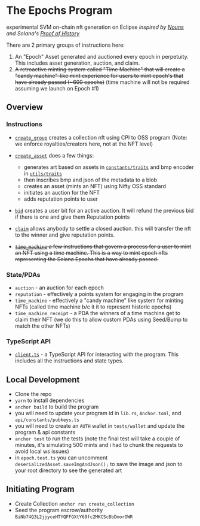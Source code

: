 # The Epochs Program
experimental SVM on-chain nft generation on Eclipse
_inspired by [Nouns](https://nouns.wtf/) and Solana's [Proof of History](https://solana.com/news/proof-of-history)_

There are 2 primary groups of instructions here: 
1. An "Epoch" Asset generated and auctioned every epoch in perpetuity. This includes asset generation, auction, and claim.
2. ~~A retroactive minting system called "Time Machine" that will create a "candy machine"-like mint experience for users to mint epoch's that have already passed (~600 epochs)~~ (time machine will not be required assuming we launch on Epoch #1)

## Overview
### Instructions 
- [`create_group`](/programs/epochs/src/instructions/create_group.rs) creates a collection nft using CPI to OSS program (Note: we enforce royalties/creators here, not at the NFT level)
- [`create_asset`](/programs/epochs/src/instructions/create_asset.rs) does a few things:
     - generates art based on assets in [`constants/traits`](/programs/epochs/src/constants/traits/) and bmp encoder in [`utils/traits`](/programs/epochs/src/utils/traits.rs) 
     - then inscribes bmp and json of the metadata to a blob
     - creates an asset (mints an NFT) using Nifty OSS standard
     - initiates an auction for the NFT
     - adds reputation points to user

- [`bid`](/programs/epochs/src/instructions/auction_bid.rs) creates a user bit for an active auction. It will refund the previous bid if there is one and give them Reputation points
- [`claim`](/programs/epochs/src/instructions/auction_claim.rs) allows anybody to settle a closed auction. this will transfer the nft to the winner and give reputation points. 
- ~~[`time_machine`](/programs/epochs/src/instructions/time_machine/) a few instructions that govern a process for a user to mint an NFT using a time machine. This is a way to mint epoch nfts representing the Solana Epochs that have already passed.~~


### State/PDAs
- `auction` - an auction for each epoch
- `reputation` - effectively a points system for engaging in the program 
- `time_machine` - effectively a "candy machine" like system for minting NFTs (called time machine b/c it it to represent historic epochs)
- `time_machine_receipt` - a PDA the winners of a time machine get to claim their NFT (we do this to allow custom PDAs using Seed/Bump to match the other NFTs)

### TypeScript API
- [`client.ts`](api/client.ts) - a TypeScript API for interacting with the program. This includes all the instructions and state types.

## Local Development

- Clone the repo
- `yarn` to install dependencies
- `anchor build` to build the program
- you will need to update your program id in `lib.rs`, `Anchor.toml`, and `api/constants/pubkeys.ts`
- you will need to create an `AUTH` wallet in `tests/wallet` and update the program & api constants
- `anchor test` to run the tests (note the final test will take a couple of minutes, it's simulating 500 mints and i had to chunk the requests to avoid local ws issues)
- in `epoch.test.ts` you can uncomment `deserializedAsset.saveImgAndJson();` to save the image and json to your root directory to see the generated art


## Initiating Program

- Create Collection `anchor run create_collection`
- Seed the program escrow/authority `BiNb74Q3L2jjyceHTYQFFGXtY69fc2MKCScBbDmorGWR`